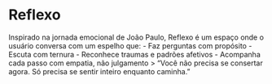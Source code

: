 # Reflexo
Inspirado na jornada emocional de João Paulo, Reflexo é um espaço onde o usuário conversa com um espelho que:  - Faz perguntas com propósito   - Escuta com ternura   - Reconhece traumas e padrões afetivos   - Acompanha cada passo com empatia, não julgamento    > “Você não precisa se consertar agora. Só precisa se sentir inteiro enquanto caminha.”
